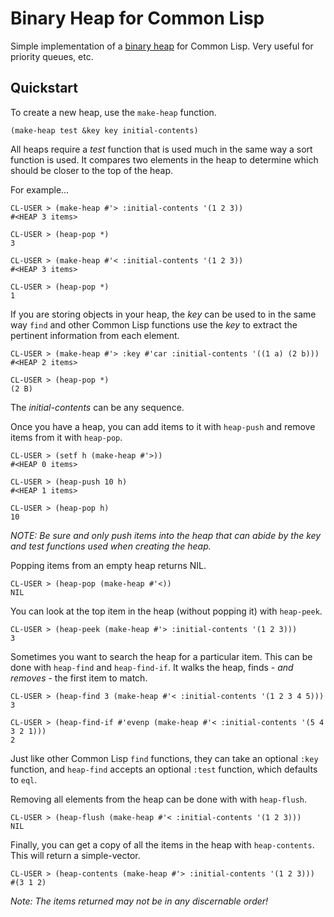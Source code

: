 # Binary Heap for Common Lisp

Simple implementation of a [binary heap](https://en.wikipedia.org/wiki/Binary_heap) for Common Lisp. Very useful for priority queues, etc.

## Quickstart

To create a new heap, use the `make-heap` function.

    (make-heap test &key key initial-contents)

All heaps require a *test* function that is used much in the same way a sort function is used. It compares two elements in the heap to determine which should be closer to the top of the heap.

For example...

    CL-USER > (make-heap #'> :initial-contents '(1 2 3))
    #<HEAP 3 items>

    CL-USER > (heap-pop *)
    3

    CL-USER > (make-heap #'< :initial-contents '(1 2 3))
    #<HEAP 3 items>

    CL-USER > (heap-pop *)
    1

If you are storing objects in your heap, the *key* can be used to in the same way `find` and other Common Lisp functions use the *key* to extract the pertinent information from each element.

    CL-USER > (make-heap #'> :key #'car :initial-contents '((1 a) (2 b)))
    #<HEAP 2 items>

    CL-USER > (heap-pop *)
    (2 B)

The *initial-contents* can be any sequence.

Once you have a heap, you can add items to it with `heap-push` and remove items from it with `heap-pop`.

    CL-USER > (setf h (make-heap #'>))
    #<HEAP 0 items>

    CL-USER > (heap-push 10 h)
    #<HEAP 1 items>

    CL-USER > (heap-pop h)
    10

*NOTE: Be sure and only push items into the heap that can abide by the key and test functions used when creating the heap.*

Popping items from an empty heap returns NIL.

    CL-USER > (heap-pop (make-heap #'<))
    NIL

You can look at the top item in the heap (without popping it) with `heap-peek`.

    CL-USER > (heap-peek (make-heap #'> :initial-contents '(1 2 3)))
    3

Sometimes you want to search the heap for a particular item. This can be done with `heap-find` and `heap-find-if`. It walks the heap, finds - _and removes_ - the first item to match.

    CL-USER > (heap-find 3 (make-heap #'< :initial-contents '(1 2 3 4 5)))
    3

    CL-USER > (heap-find-if #'evenp (make-heap #'< :initial-contents '(5 4 3 2 1)))
    2

Just like other Common Lisp `find` functions, they can take an optional `:key` function, and `heap-find` accepts an optional `:test` function, which defaults to `eql`.

Removing all elements from the heap can be done with with `heap-flush`.

    CL-USER > (heap-flush (make-heap #'< :initial-contents '(1 2 3)))
    NIL

Finally, you can get a copy of all the items in the heap with `heap-contents`. This will return a simple-vector.

    CL-USER > (heap-contents (make-heap #'> :initial-contents '(1 2 3)))
    #(3 1 2)

*Note: The items returned may not be in any discernable order!*
